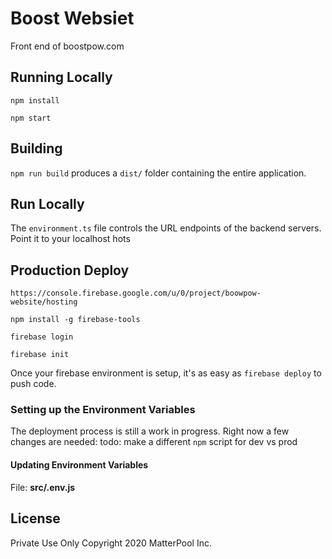 # Boost Websiet
Front end of boostpow.com

## Running Locally

`npm install`

`npm start`

## Building

`npm run build` produces a `dist/` folder containing the entire application.

## Run Locally

The `environment.ts` file controls the URL endpoints of the backend servers. Point it to your localhost hots

## Production Deploy

`https://console.firebase.google.com/u/0/project/boowpow-website/hosting`

`npm install -g firebase-tools`

`firebase login`

`firebase init`


Once your firebase environment is setup, it's as easy as `firebase deploy` to push code.

### Setting up the Environment Variables
The deployment process is still a work in progress. Right now a few changes are needed:
todo: make a different `npm` script for dev vs prod

#### Updating Environment Variables
File: **src/.env.js**

## License
Private Use Only
Copyright 2020 MatterPool Inc.
